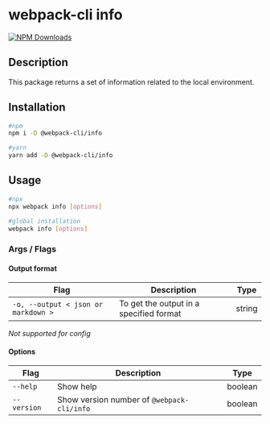 # webpack-cli info

[![NPM Downloads][downloads]][downloads-url]

## Description

This package returns a set of information related to the local environment.

## Installation

```bash
#npm
npm i -D @webpack-cli/info

#yarn
yarn add -D @webpack-cli/info

```

## Usage

```bash
#npx
npx webpack info [options]

#global installation
webpack info [options]

```

### Args / Flags

#### Output format

| Flag                                | Description                             | Type   |
| ----------------------------------- | --------------------------------------- | ------ |
| `-o, --output < json or markdown >` | To get the output in a specified format | string |

_Not supported for config_

#### Options

| Flag        | Description                                | Type    |
| ----------- | ------------------------------------------ | ------- |
| `--help`    | Show help                                  | boolean |
| `--version` | Show version number of `@webpack-cli/info` | boolean |

[downloads]: https://img.shields.io/npm/dm/@webpack-cli/info.svg
[downloads-url]: https://www.npmjs.com/package/@webpack-cli/info
